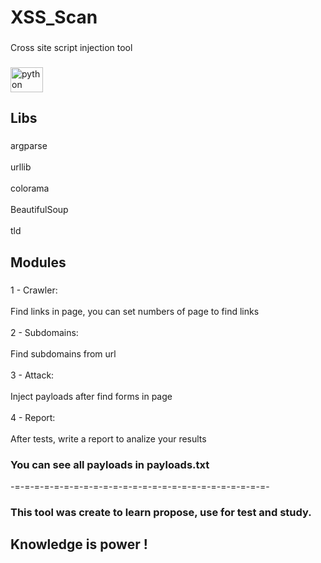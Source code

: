 <h1 align="left">XSS_Scan</h1>

###

<p align="left">Cross site script injection tool</p>

###

<div align="left">
  <img src="https://cdn.jsdelivr.net/gh/devicons/devicon/icons/python/python-original.svg" height="40" width="52" alt="python logo"  />
</div>

###

<h2 align="left">Libs</h2>

###

<p align="left">argparse<br><br>urllib<br><br>colorama<br><br>BeautifulSoup<br><br>tld</p>

###

<h2 align="left">Modules</h2>

###

<p align="left">1 - Crawler:<br><br>Find links in page, you can set numbers of page to find links<br><br>2 - Subdomains:<br><br>Find subdomains from url<br><br>3 - Attack:<br><br>Inject payloads after find forms in page<br><br>4 - Report:<br><br>After tests, write a report to analize your results</p>

###

<h3 align="left">You can see all payloads in payloads.txt</h3>

-=-=-=-=-=-=-=-=-=-=-=-=-=-=-=-=-=-=-=-=-=-=-=-=-=-=-

<h3 align="left">This tool was create to learn propose, use for test and study.</h3>

###

<h2 align="left">Knowledge is power !</h2>

###
